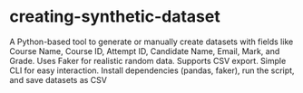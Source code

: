 # creating-synthetic-dataset
A Python-based tool to generate or manually create datasets with fields like Course Name, Course ID, Attempt ID, Candidate Name, Email, Mark, and Grade. Uses Faker for realistic random data. Supports CSV export. Simple CLI for easy interaction. Install dependencies (pandas, faker), run the script, and save datasets as CSV
